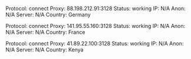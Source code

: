 Protocol: connect
Proxy: 88.198.212.91:3128
Status: working
IP: N/A
Anon: N/A
Server: N/A
Country: Germany

Protocol: connect
Proxy: 141.95.55.160:3128
Status: working
IP: N/A
Anon: N/A
Server: N/A
Country: France

Protocol: connect
Proxy: 41.89.22.100:3128
Status: working
IP: N/A
Anon: N/A
Server: N/A
Country: Kenya

